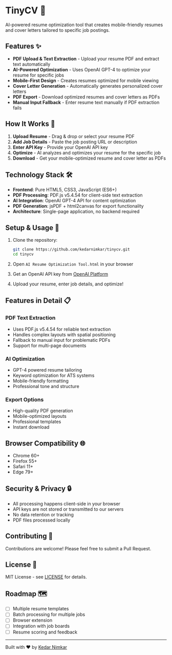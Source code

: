 # TinyCV 📄

AI-powered resume optimization tool that creates mobile-friendly resumes and cover letters tailored to specific job postings.

## Features ✨

- **PDF Upload & Text Extraction** - Upload your resume PDF and extract text automatically
- **AI-Powered Optimization** - Uses OpenAI GPT-4 to optimize your resume for specific jobs
- **Mobile-First Design** - Creates resumes optimized for mobile viewing
- **Cover Letter Generation** - Automatically generates personalized cover letters
- **PDF Export** - Download optimized resumes and cover letters as PDFs
- **Manual Input Fallback** - Enter resume text manually if PDF extraction fails

## How It Works 🔄

1. **Upload Resume** - Drag & drop or select your resume PDF
2. **Add Job Details** - Paste the job posting URL or description
3. **Enter API Key** - Provide your OpenAI API key
4. **Optimize** - AI analyzes and optimizes your resume for the specific job
5. **Download** - Get your mobile-optimized resume and cover letter as PDFs

## Technology Stack 🛠️

- **Frontend**: Pure HTML5, CSS3, JavaScript (ES6+)
- **PDF Processing**: PDF.js v5.4.54 for client-side text extraction
- **AI Integration**: OpenAI GPT-4 API for content optimization
- **PDF Generation**: jsPDF + html2canvas for export functionality
- **Architecture**: Single-page application, no backend required

## Setup & Usage 🚀

1. Clone the repository:
   ```bash
   git clone https://github.com/kedarnimkar/tinycv.git
   cd tinycv
   ```

2. Open `AI Resume Optimization Tool.html` in your browser

3. Get an OpenAI API key from [OpenAI Platform](https://platform.openai.com/api-keys)

4. Upload your resume, enter job details, and optimize!

## Features in Detail 📋

### PDF Text Extraction
- Uses PDF.js v5.4.54 for reliable text extraction
- Handles complex layouts with spatial positioning
- Fallback to manual input for problematic PDFs
- Support for multi-page documents

### AI Optimization
- GPT-4 powered resume tailoring
- Keyword optimization for ATS systems
- Mobile-friendly formatting
- Professional tone and structure

### Export Options
- High-quality PDF generation
- Mobile-optimized layouts
- Professional templates
- Instant download

## Browser Compatibility 🌐

- Chrome 60+
- Firefox 55+
- Safari 11+
- Edge 79+

## Security & Privacy 🔒

- All processing happens client-side in your browser
- API keys are not stored or transmitted to our servers
- No data retention or tracking
- PDF files processed locally

## Contributing 🤝

Contributions are welcome! Please feel free to submit a Pull Request.

## License 📜

MIT License - see [LICENSE](LICENSE) for details.

## Roadmap 🗺️

- [ ] Multiple resume templates
- [ ] Batch processing for multiple jobs
- [ ] Browser extension
- [ ] Integration with job boards
- [ ] Resume scoring and feedback

---

Built with ❤️ by [Kedar Nimkar](https://github.com/kedarnimkar)